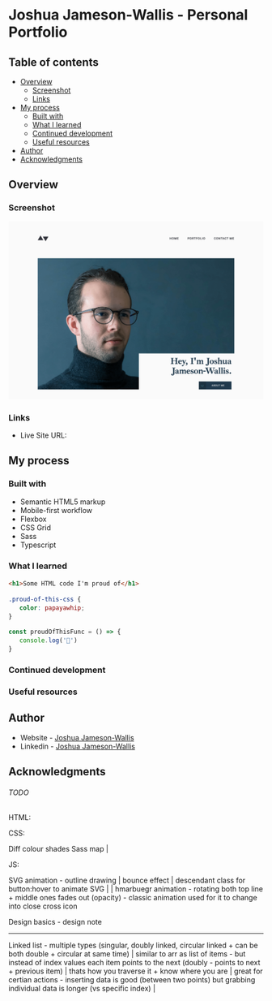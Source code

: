 # Joshua Jameson-Wallis - Personal Portfolio

## Table of contents

-  [Overview](#overview)
   -  [Screenshot](#screenshot)
   -  [Links](#links)
-  [My process](#my-process)
   -  [Built with](#built-with)
   -  [What I learned](#what-i-learned)
   -  [Continued development](#continued-development)
   -  [Useful resources](#useful-resources)
-  [Author](#author)
-  [Acknowledgments](#acknowledgments)

## Overview

### Screenshot

![](./screenshot.png)

### Links

-  Live Site URL:

## My process

### Built with

-  Semantic HTML5 markup
-  Mobile-first workflow
-  Flexbox
-  CSS Grid
-  Sass
-  Typescript

### What I learned

```html
<h1>Some HTML code I'm proud of</h1>
```

```css
.proud-of-this-css {
   color: papayawhip;
}
```

```js
const proudOfThisFunc = () => {
   console.log('🎉')
}
```

### Continued development

### Useful resources

## Author

-  Website - [Joshua Jameson-Wallis](https://joshuajamesonwallis.com)
-  Linkedin - [Joshua Jameson-Wallis]()

## Acknowledgments

###### TODO

HTML:

CSS:

Diff colour shades Sass map |

JS:

SVG animation - outline drawing | bounce effect | descendant class for button:hover to animate SVG | <g> | hmarbuegr animation - rotating both top line + middle ones fades out (opacity) - classic animation used for it to change into close cross icon

Design basics - design note

---

Linked list - multiple types (singular, doubly linked, circular linked + can be both double + circular at same time) | similar to arr as list of items - but instead of index values each item points to the next (doubly - points to next + previous item) | thats how you traverse it + know where you are | great for certian actions - inserting data is good (between two points) but grabbing individual data is longer (vs specific index) |
